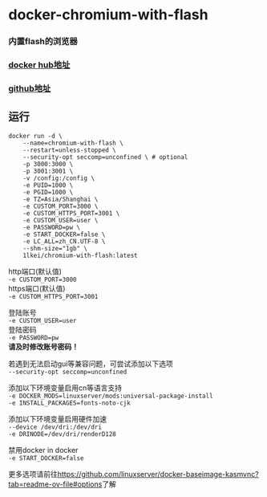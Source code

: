 # docker-chromium-with-flash

### 内置flash的浏览器

### [docker hub地址](https://hub.docker.com/r/1lkei/chromium-with-flash)
### [github地址](https://github.com/1lkei/docker-chromium-with-flash)

## 运行
```
docker run -d \
    --name=chromium-with-flash \
    --restart=unless-stopped \
    --security-opt seccomp=unconfined \ # optional
    -p 3000:3000 \
    -p 3001:3001 \
    -v /config:/config \
    -e PUID=1000 \
    -e PGID=1000 \
    -e TZ=Asia/Shanghai \
    -e CUSTOM_PORT=3000 \
    -e CUSTOM_HTTPS_PORT=3001 \
    -e CUSTOM_USER=user \
    -e PASSWORD=pw \
    -e START_DOCKER=false \
    -e LC_ALL=zh_CN.UTF-8 \
    --shm-size="1gb" \
    1lkei/chromium-with-flash:latest
```
http端口(默认值)  
`-e CUSTOM_PORT=3000`  
https端口(默认值)  
`-e CUSTOM_HTTPS_PORT=3001`

登陆账号  
`-e CUSTOM_USER=user`  
登陆密码  
`-e PASSWORD=pw`  
**请及时修改账号密码！**

若遇到无法启动gui等兼容问题，可尝试添加以下选项  
`--security-opt seccomp=unconfined`

添加以下环境变量启用cn等语言支持  
`-e DOCKER_MODS=linuxserver/mods:universal-package-install`  
`-e INSTALL_PACKAGES=fonts-noto-cjk`

添加以下环境变量启用硬件加速  
`--device /dev/dri:/dev/dri`  
`-e DRINODE=/dev/dri/renderD128`

禁用docker in docker  
`-e START_DOCKER=false`

更多选项请前往<https://github.com/linuxserver/docker-baseimage-kasmvnc?tab=readme-ov-file#options>了解